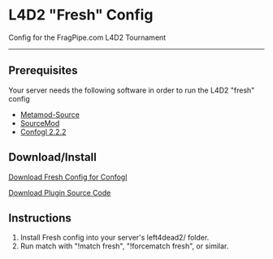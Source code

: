# L4D2 "Fresh" Config

Config for the FragPipe.com L4D2 Tournament

----

## Prerequisites

Your server needs the following software in order to run the L4D2 "fresh" config

 - [Metamod-Source](http://www.metamodsource.net/)
 - [SourceMod](http://www.sourcemod.net/)
 - [Confogl 2.2.2](http://confogl.googlecode.com/)

## Download/Install

[Download Fresh Config for Confogl](./fresh.v2.zip)

[Download Plugin Source Code](./fresh.v2-src.zip)

## Instructions

1. Install Fresh config into your server's left4dead2/ folder.
2. Run match with "!match fresh", "!forcematch fresh", or similar.
